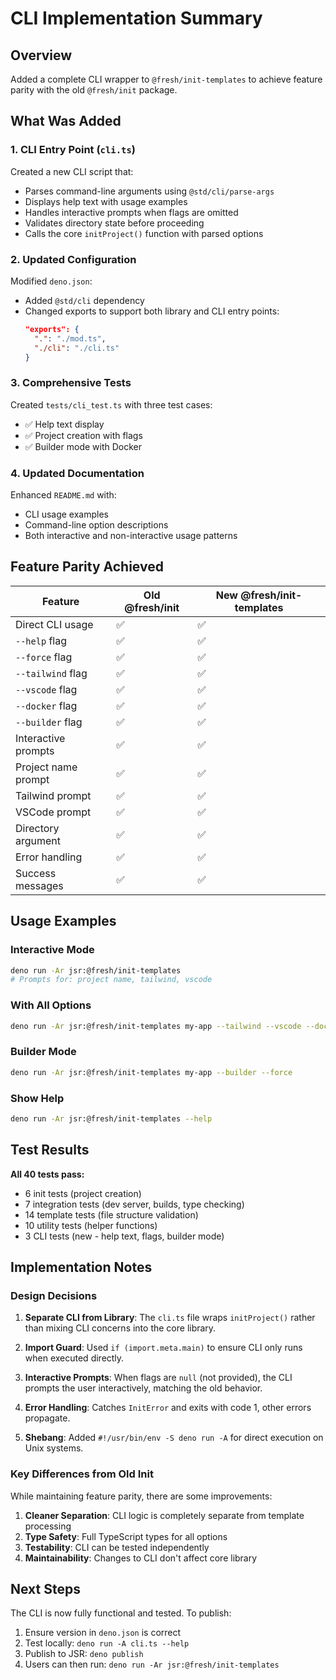 # CLI Implementation Summary

## Overview

Added a complete CLI wrapper to `@fresh/init-templates` to achieve feature
parity with the old `@fresh/init` package.

## What Was Added

### 1. CLI Entry Point (`cli.ts`)

Created a new CLI script that:

- Parses command-line arguments using `@std/cli/parse-args`
- Displays help text with usage examples
- Handles interactive prompts when flags are omitted
- Validates directory state before proceeding
- Calls the core `initProject()` function with parsed options

### 2. Updated Configuration

Modified `deno.json`:

- Added `@std/cli` dependency
- Changed exports to support both library and CLI entry points:
  ```json
  "exports": {
    ".": "./mod.ts",
    "./cli": "./cli.ts"
  }
  ```

### 3. Comprehensive Tests

Created `tests/cli_test.ts` with three test cases:

- ✅ Help text display
- ✅ Project creation with flags
- ✅ Builder mode with Docker

### 4. Updated Documentation

Enhanced `README.md` with:

- CLI usage examples
- Command-line option descriptions
- Both interactive and non-interactive usage patterns

## Feature Parity Achieved

| Feature             | Old @fresh/init | New @fresh/init-templates |
| ------------------- | --------------- | ------------------------- |
| Direct CLI usage    | ✅              | ✅                        |
| `--help` flag       | ✅              | ✅                        |
| `--force` flag      | ✅              | ✅                        |
| `--tailwind` flag   | ✅              | ✅                        |
| `--vscode` flag     | ✅              | ✅                        |
| `--docker` flag     | ✅              | ✅                        |
| `--builder` flag    | ✅              | ✅                        |
| Interactive prompts | ✅              | ✅                        |
| Project name prompt | ✅              | ✅                        |
| Tailwind prompt     | ✅              | ✅                        |
| VSCode prompt       | ✅              | ✅                        |
| Directory argument  | ✅              | ✅                        |
| Error handling      | ✅              | ✅                        |
| Success messages    | ✅              | ✅                        |

## Usage Examples

### Interactive Mode

```bash
deno run -Ar jsr:@fresh/init-templates
# Prompts for: project name, tailwind, vscode
```

### With All Options

```bash
deno run -Ar jsr:@fresh/init-templates my-app --tailwind --vscode --docker
```

### Builder Mode

```bash
deno run -Ar jsr:@fresh/init-templates my-app --builder --force
```

### Show Help

```bash
deno run -Ar jsr:@fresh/init-templates --help
```

## Test Results

**All 40 tests pass:**

- 6 init tests (project creation)
- 7 integration tests (dev server, builds, type checking)
- 14 template tests (file structure validation)
- 10 utility tests (helper functions)
- 3 CLI tests (new - help text, flags, builder mode)

## Implementation Notes

### Design Decisions

1. **Separate CLI from Library**: The `cli.ts` file wraps `initProject()` rather
   than mixing CLI concerns into the core library.

2. **Import Guard**: Used `if (import.meta.main)` to ensure CLI only runs when
   executed directly.

3. **Interactive Prompts**: When flags are `null` (not provided), the CLI
   prompts the user interactively, matching the old behavior.

4. **Error Handling**: Catches `InitError` and exits with code 1, other errors
   propagate.

5. **Shebang**: Added `#!/usr/bin/env -S deno run -A` for direct execution on
   Unix systems.

### Key Differences from Old Init

While maintaining feature parity, there are some improvements:

1. **Cleaner Separation**: CLI logic is completely separate from template
   processing
2. **Type Safety**: Full TypeScript types for all options
3. **Testability**: CLI can be tested independently
4. **Maintainability**: Changes to CLI don't affect core library

## Next Steps

The CLI is now fully functional and tested. To publish:

1. Ensure version in `deno.json` is correct
2. Test locally: `deno run -A cli.ts --help`
3. Publish to JSR: `deno publish`
4. Users can then run: `deno run -Ar jsr:@fresh/init-templates`
